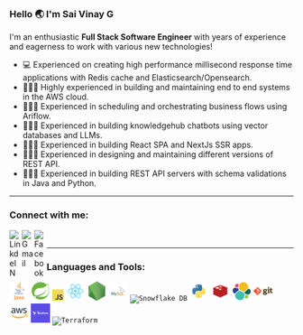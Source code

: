 ### Hello 🌏 I'm Sai Vinay G

I'm an enthusiastic **Full Stack Software Engineer** with years of experience and eagerness to work with various new technologies!

- 💻 Experienced on creating high performance millisecond response time applications with Redis cache and Elasticsearch/Opensearch.
- 👨🏻‍💻 Highly experienced in building and maintaining end to end systems in the AWS cloud.
- 👨🏻‍💻 Experienced in scheduling and orchestrating business flows using Ariflow.
- 👨🏻‍💻 Experienced in building knowledgehub chatbots using vector databases and LLMs.
- 👨🏻‍💻 Experienced in building React SPA and NextJs SSR apps.
- 👨🏻‍💻 Experienced in designing and maintaining different versions of REST API.
- 👨🏻‍💻 Experienced in building REST API servers with schema validations in Java and Python.

<hr>

### Connect with me:

<a target="_blank" href="https://www.linkedin.com/in/sai-vinay-g-881b6b65/">
  <img align="left" alt="LinkdeIN" width="22px" src="https://cdn.jsdelivr.net/npm/simple-icons@v3/icons/linkedin.svg" />
</a>
<a target="_blank" href="mailto:gsaivinay123@gmail.com">
  <img align="left" alt="Gmail" width="22px" src="https://cdn.jsdelivr.net/npm/simple-icons@v3/icons/gmail.svg" />
</a>
<a target="_blank" href="https://fb.com/gsaivinay">
  <img align="left" alt="Facebook" width="22px" src="https://cdn.jsdelivr.net/npm/simple-icons@v3/icons/facebook.svg" />
</a>
</br>
<hr>

### Languages and Tools:

<code><img  alt="Java" width="34px" src="https://raw.githubusercontent.com/github/explore/80688e429a7d4ef2fca1e82350fe8e3517d3494d/topics/java/java.png" /></code> <code><img  alt="Spring" width="34px" src="https://raw.githubusercontent.com/github/explore/8ab0be27a8c97992e4930e630e2d68ba8d819183/topics/spring/spring.png" /></code> <code><img alt="Javascript" height="20" src="https://raw.githubusercontent.com/github/explore/80688e429a7d4ef2fca1e82350fe8e3517d3494d/topics/javascript/javascript.png"></code> <code><img alt="React" width="34px" src="https://raw.githubusercontent.com/github/explore/80688e429a7d4ef2fca1e82350fe8e3517d3494d/topics/react/react.png" /></code> <code><img  alt="Node.js" width="34px" src="https://raw.githubusercontent.com/github/explore/80688e429a7d4ef2fca1e82350fe8e3517d3494d/topics/nodejs/nodejs.png" /></code> <code><img  alt="MySQL" width="34px" src="https://raw.githubusercontent.com/github/explore/80688e429a7d4ef2fca1e82350fe8e3517d3494d/topics/mysql/mysql.png" /></code> <code><img  alt="Snowflake DB" width="34px" src="https://avatars.githubusercontent.com/u/6453780?s=200&v=4" /></code> <code><img  alt="Python" width="34px" src="https://raw.githubusercontent.com/github/explore/80688e429a7d4ef2fca1e82350fe8e3517d3494d/topics/python/python.png" /></code> <code><img  alt="RedisDB" width="34px" src="https://raw.githubusercontent.com/github/explore/80688e429a7d4ef2fca1e82350fe8e3517d3494d/topics/redis/redis.png" /></code> <code><img  alt="Elasticsearch" width="34px" src="https://raw.githubusercontent.com/github/explore/d73b58ded658144cd29547485b8537306012eb86/topics/elasticsearch/elasticsearch.png" /></code> <code><img  alt="Git" width="34px" src="https://raw.githubusercontent.com/github/explore/80688e429a7d4ef2fca1e82350fe8e3517d3494d/topics/git/git.png" /></code> <code><img  alt="AWS" width="34px" src="https://raw.githubusercontent.com/github/explore/fbceb94436312b6dacde68d122a5b9c7d11f9524/topics/aws/aws.png" /></code> <code><img  alt="Terraform" width="34px" src="https://raw.githubusercontent.com/github/explore/80688e429a7d4ef2fca1e82350fe8e3517d3494d/topics/terraform/terraform.png" /></code> <code><img  alt="Terraform" width="34px" src="https://cwiki.apache.org/confluence/download/attachments/145723561/airflow_transparent.png" /></code>

<br />
